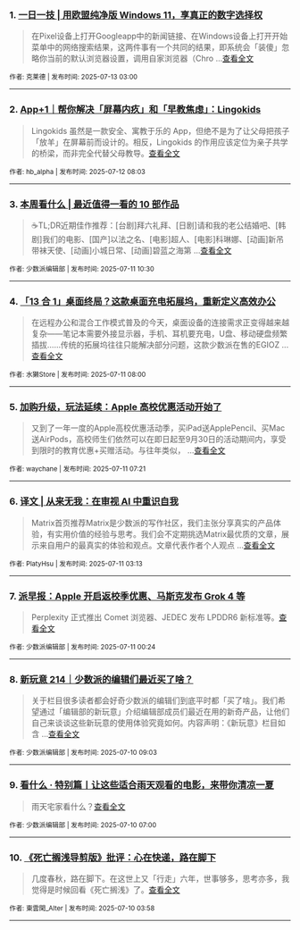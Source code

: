 ### 1. [一日一技 | 用欧盟纯净版 Windows 11，享真正的数字选择权](https://sspai.com/post/100943)

> 在Pixel设备上打开Googleapp中的新闻链接、在Windows设备上打开开始菜单中的网络搜索结果，这两件事有一个共同的结果，即系统会「装傻」忽略你当前的默认浏览器设置，调用自家浏览器（Chro ...[查看全文](https://sspai.com/post/100943) 

<sub>作者: 克莱德 | 发布时间: 2025-07-13 03:00</sub>

---


### 2. [App+1｜帮你解决「屏幕内疚」和「早教焦虑」：Lingokids](https://sspai.com/post/100869)

> Lingokids 虽然是一款安全、寓教于乐的 App，但绝不是为了让父母把孩子「放羊」在屏幕前而设计的。相反，Lingokids 的作用应该定位为亲子共学的桥梁，而非完全代替父母教导。[查看全文](https://sspai.com/post/100869) 

<sub>作者: hb_alpha | 发布时间: 2025-07-12 08:03</sub>

---


### 3. [本周看什么 | 最近值得一看的 10 部作品](https://sspai.com/post/100974)

> ☕️TL;DR近期佳作推荐：[台剧]拜六礼拜、[日剧]请和我的老公结婚吧、[韩剧]我们的电影、[国产]以法之名、[电影]超人、[电影]科琳娜、[动画]新吊带袜天使、[动画]小城日常、[动画]碧蓝之海第 ...[查看全文](https://sspai.com/post/100974) 

<sub>作者: 少数派编辑部 | 发布时间: 2025-07-11 10:30</sub>

---


### 4. [「13 合 1」桌面终局？这款桌面充电拓展坞，重新定义高效办公](https://sspai.com/post/100971)

> 在远程办公和混合工作模式普及的今天，桌面设备的连接需求正变得越来越复杂——笔记本需要外接显示器，手机、耳机要充电，U盘、移动硬盘频繁插拔……传统的拓展坞往往只能解决部分问题，这款少数派在售的EGIOZ ...[查看全文](https://sspai.com/post/100971) 

<sub>作者: 水獭Store | 发布时间: 2025-07-11 08:00</sub>

---


### 5. [加购升级，玩法延续：Apple 高校优惠活动开始了](https://sspai.com/post/100935)

> 又到了一年一度的Apple高校优惠活动季，买iPad送ApplePencil、买Mac送AirPods，高校师生们依然可以在即日起至9月30日的活动期间内，享受到限时的教育优惠+买赠活动。与往年类似， ...[查看全文](https://sspai.com/post/100935) 

<sub>作者: waychane | 发布时间: 2025-07-11 07:21</sub>

---


### 6. [译文 | 从来无我：在审视 AI 中重识自我](https://sspai.com/post/100792)

> Matrix首页推荐Matrix是少数派的写作社区，我们主张分享真实的产品体验，有实用价值的经验与思考。我们会不定期挑选Matrix最优质的文章，展示来自用户的最真实的体验和观点。文章代表作者个人观点 ...[查看全文](https://sspai.com/post/100792) 

<sub>作者: PlatyHsu | 发布时间: 2025-07-11 03:13</sub>

---


### 7. [派早报：Apple 开启返校季优惠、马斯克发布 Grok 4 等](https://sspai.com/post/100949)

> Perplexity 正式推出 Comet 浏览器、JEDEC 发布 LPDDR6 新标准等。[查看全文](https://sspai.com/post/100949) 

<sub>作者: 少数派编辑部 | 发布时间: 2025-07-11 00:24</sub>

---


### 8. [新玩意 214｜少数派的编辑们最近买了啥？](https://sspai.com/post/100938)

> 关于栏目很多读者都会好奇少数派的编辑们到底平时都「买了啥」。我们希望通过「编辑部的新玩意」介绍编辑部成员们最近在用的新奇产品，让他们自己来谈谈这些新玩意的使用体验究竟如何。内容声明：《新玩意》栏目如含 ...[查看全文](https://sspai.com/post/100938) 

<sub>作者: 少数派编辑部 | 发布时间: 2025-07-10 09:03</sub>

---


### 9. [看什么 · 特别篇丨让这些适合雨天观看的电影，来带你清凉一夏](https://sspai.com/post/67716)

> 雨天宅家看什么？[查看全文](https://sspai.com/post/67716) 

<sub>作者: 少数派编辑部 | 发布时间: 2025-07-10 07:00</sub>

---


### 10. [《死亡搁浅导剪版》批评：心在快递，路在脚下](https://sspai.com/post/100861)

> 几度春秋，路在脚下。在这世上又「行走」六年，世事够多，思考亦多，我觉得是时候回看《死亡搁浅》了。[查看全文](https://sspai.com/post/100861) 

<sub>作者: 東雲閑_Alter | 发布时间: 2025-07-10 03:58</sub>

---

